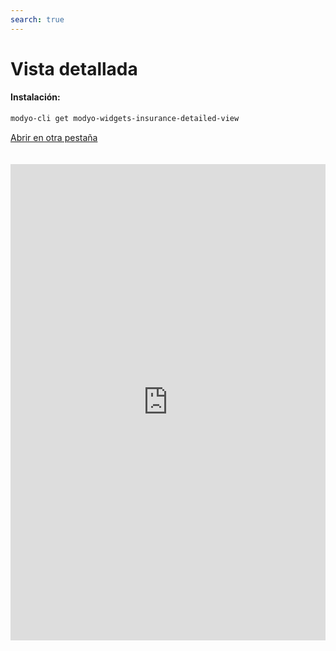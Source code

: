 ```yaml
---
search: true
---
```


# Vista detallada <Badge text="Beta" type="warn"/>

#### Instalación:

```bash
modyo-cli get modyo-widgets-insurance-detailed-view
```

[Abrir en otra pestaña](https://widgets-es.modyo.com/seguros/broker/vista-detallada)

<iframe id="widgetFrame" src="https://widgets-es.modyo.com/seguros/broker/vista-detallada" width="100%" frameBorder="0"  style="min-height:762px;overflow:auto;margin-top:20px;"/>

| Funcionalidad | Descripción |
| ------------- | ----------- |

